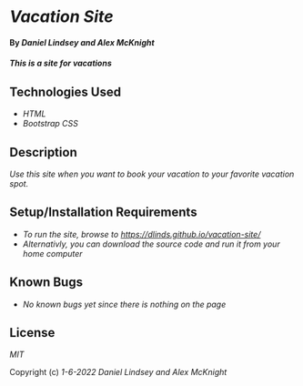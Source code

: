 # _Vacation Site_

#### By _**Daniel Lindsey and Alex McKnight**_

#### _This is a site for vacations_

## Technologies Used

* _HTML_
* _Bootstrap CSS_

## Description

_Use this site when you want to book your vacation to your favorite vacation spot._

## Setup/Installation Requirements

* _To run the site, browse to https://dlinds.github.io/vacation-site/_
* _Alternativly, you can download the source code and run it from your home computer_

## Known Bugs

* _No known bugs yet since there is nothing on the page_

## License

_MIT_

Copyright (c) _1-6-2022_ _Daniel Lindsey and Alex McKnight_